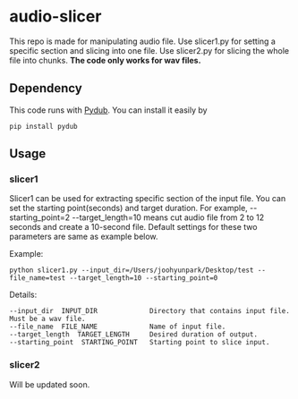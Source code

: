 # audio-slicer
This repo is made for manipulating audio file. Use slicer1.py for setting a specific section and slicing into one file. Use slicer2.py for slicing the whole file into chunks. 
**The code only works for wav files.** 

## Dependency 
This code runs with [Pydub](https://github.com/jiaaro/pydub). You can install it easily by
```
pip install pydub
```

## Usage
### slicer1
Slicer1 can be used for extracting specific section of the input file. You can set the starting point(seconds) and target duration. For example, --starting_point=2 --target_length=10 means cut audio file from 2 to 12 seconds and create a 10-second file. Default settings for these two parameters are same as example below. 

Example: <br>
```
python slicer1.py --input_dir=/Users/joohyunpark/Desktop/test --file_name=test --target_length=10 --starting_point=0
```

Details: <br>
```
--input_dir  INPUT_DIR             Directory that contains input file. Must be a wav file.
--file_name  FILE_NAME             Name of input file.
--target_length  TARGET_LENGTH     Desired duration of output.
--starting_point  STARTING_POINT   Starting point to slice input.
```

### slicer2
Will be updated soon.

